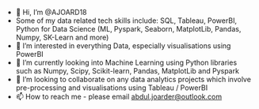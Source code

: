 - 👋 Hi, I’m @AJOARD18
-   Some of my data related tech skills include: SQL, Tableau, PowerBI, Python for Data Science (ML, Pyspark, Seaborn, MatplotLib, Pandas, Numpy, SK-Learn and more)
- 👀 I’m interested in everything Data, especially visualisations using PowerBI
- 🌱 I’m currently looking into Machine Learning using Python libraries such as Numpy, Scipy, Scikit-learn, Pandas, MatplotLib and Pyspark
- 💞️ I’m looking to collaborate on any data analytics projects which involve pre-processing and visualisations using Tableau / PowerBI
- 📫 How to reach me - please email abdul.joarder@outlook.com

<!---
AJOARD18/AJOARD18 is a ✨ special ✨ repository because its `README.md` (this file) appears on your GitHub profile.
You can click the Preview link to take a look at your changes.
--->
